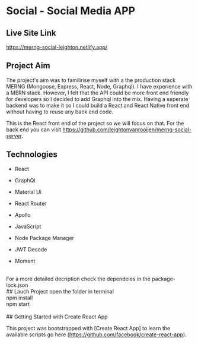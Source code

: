 # Social - Social Media APP
## Live Site Link
https://merng-social-leighton.netlify.app/

## Project Aim

The project's aim was to familirise myself with a the production stack MERNG (Mongoose, Express, React, Node, Graphql). I have experience with a MERN stack. However, I felt that the API could be more front end friendly for developers so I decided to add Graphql into the mix. Having a seperate backend was to make it so I could build a React and React Native front end without having to reuse any back end code.

This is the React front end of the project so we will focus on that. For the back end you can visit https://github.com/leightonvanrooijen/merng-social-server.
<br />
## Technologies

  * React
  * GraphQl
  * Material Ui
  * React Router
  * Apollo

  * JavaScript
  * Node Package Manager
  * JWT Decode
  * Moment
<br />
For a more detailed decription check the dependeies in the package-lock.json
<br />
## Lauch Project
  open the folder in terminal <br />
  npm install <br />
  npm start <br />
<br />
## Getting Started with Create React App

This project was bootstrapped with [Create React App] to learn the available scripts go here (https://github.com/facebook/create-react-app).

